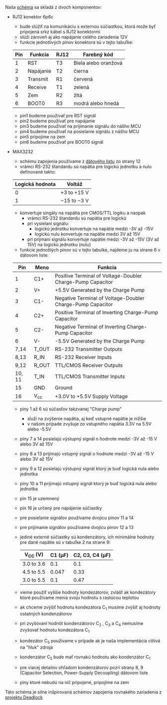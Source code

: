 Naša [schéma](rs-232_schematic.kicad_sch) sa skladá z dvoch komponentov:
- RJ12 konektor 6p6c  
   - bude slúžiť na komunikáciu s externou súčiastkou, ktorá može byť pripojená srkz kábel s RJ12 konektormi  
   - slúži zároveň aj ako napájanie celého zariadenia 12V  
   - funkcie jednotlivých pinov konektora sú v tejto tabuľke:    

    |Pin |	Funkcia | RJ12 |	Farebný kód |  
    |----|-------|------|--------------|  
    |1|RST|T3|Biela alebo oranžová|  
    |2|Napájanie|		T2|	čierna|
    |3|	Transmit|	R1|	červená|
    |4|	Receive	|	T1|	zelená|
    |5|	Zem|	R2|	žltá|
    |6|	BOOT0|	R3|	modrá alebo hnedá|
   - pin1 budeme používať pre RST signál
   - pin2 budeme používať pre napájanie
   - pin3 budeme používať na prijimanie signálu do nášho MCU
   - pin4 budeme používať na posielanie signálu z nášho MCU
   - pin5 pripojíme na zem
   - pin6 budeme používať pre BOOT0 signál
     
- MAX3232
  -  schému zapojenia používame z [dátového listu](Data_sheet.pdf) zo strany 12
  -  vrámci RS-232 štandardu sú napätia pre logickú jednotku a nulu definované takto:

    |Logická hodnota| Voltáž|
    |---------------|-------|
    |  0    |+3 to +15 V |
    |  1    |−15 to −3 V |

  -  konvertuje singály na napätia pre CMOS/TTL logiku a naopak
     -  vrámci RS-232 štandardu sú napätia pre logickú 
     -  pri vysielaní signálu:
        -  logickú jednotku konvertuje na napätie medzi -3V až -15V
        -  logickú nulu konvertuje na napätie medzi 3V až 15V
     -  pri prijmaní signálu konvertuje napätie medzi -3V až -15V (3V až 15V) na logickú jednotku (nulu) 
  -  funkcie jednotliých pinov sú v tejto tabulke, najdeme ju na strane 6 v dátovom liste:

    |Pin|Meno|Funkcia|
    |---|----|-------|
    |1|C1+|Positive Terminal of Voltage-Doubler Charge-Pump Capacitor|
    |2|V+|+5.5V Generated by the Charge Pump|
    |3|C1-|Negative Terminal of Voltage-Doubler Charge-Pump Capacitor|
    |4|C2+|Positive Terminal of Inverting Charge-Pump Capacitor|
    |5|C2-|Negative Terminal of Inverting Charge-Pump Capacitor|
    |6|V-|-5.5V Generated by the Charge Pump|
    |7,14|T_OUT|RS-232 Transmitter Outputs|
    |8,13|R_IN|RS-232 Receiver Inputs|
    |9,12|R_OUT|TTL/CMOS Receiver Outputs|
    |10, 11|T_IN|TTL/CMOS Transmitter Inputs|
    |15|GND|Ground|
    |16|V<sub>cc</sub>|+3.0V to +5.5V Supply Voltage|
  - piny 1 až 6 sú súčasťov takzvanej "Charge pump"
     - služí na zvýšenie napätia, aj keď vstupné napätie je nižšie
     - v našom prípade zvyšuje zo vstupného napätia 3.3V na 5.5V alebo -5.5V
  - piny 7 a 14 posielajú výstupný signál o hodnote medzi -3V až -15 V alebo 3V až 15V
  - piny 8 a 13 prijimajú vstupný signál o hodnote medzi -3V až -15 V alebo 3V až 15V
  - piny 9 a 12 posielajú výstupný signál ktorý je buď logická nula alebo jednotka
  - piny 10 a 11 prijimajú vstupný signál ktorý je buď logická nula alebo jednotka
  - pin 15 je uzemnený
  - pin 16 je určený pre napájenie súčiastky
  - pre posielanie signálov používame dvojicu pinov 11 a 14
  - pre prijímanie signálov používame dvojicu pinov 12 a 13 
  - jediné externé súčiastky sú kondenzátory, ich minimálne hodnoty pre dané napätie sú v tabuľke 2 na strane 9:

    |V<sub>CC</sub> (V)|C1 (µF)|C2, C3, C4 (µF)|
    |------------------|-------|---------------|
    |3.0 to 3.6|0.1 |0.1|
    |4.5 to 5.5|0.047|0.33|
    |3.0 to 5.5|0.1|0.47|

  - vieme použiť vyššie hodnoty kondezátorov, zvlášť ak kondezátory ktoré používame menia svoju hodnotu s rastúcou teplotou
  - ak chceme zvýšiť hodnotu kondezátora C<sub>1</sub> musíme zvýšiť aj hodnoty ostatných kondenzátorov
  - pri zvyšovaní hodnôt kondenzátorov C<sub>2</sub> , C<sub>3</sub> a C<sub>4</sub> nemusíme zvyšovať hodnotu kondezátora C<sub>1</sub>
  - kondezátor C<sub>5</sub> používame v prípade ak je naša implementácia citlivá na "hluk" zdroja 
  - kondenzátor C<sub>5</sub> bude mať rovnakú hodnotu ako kondenzátor C<sub>1</sub>
  - pre viacej detailov ohľadom kondenzátorov pozri strany 8, 9 (Capacitor Selection, Power-Supply Decoupling) dátovom liste
  - piny ktoré nebudú na nič pripojené, pripojíme na zem
        
Táto schéma je silne inšpirovaná schémov zapojenia rovnakého zariadenia z [projektu Deadlock](https://gitlab.com/project-deadlock/reader/rdr-hw-fluocerite-model0)
  
  
